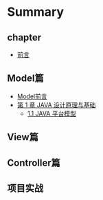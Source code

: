 # Summary

## chapter

* [前言](README.md)

## Model篇

* [Model前言](modelpian/introduction.md)
* [第 1 章 JAVA 设计原理与基础](modelpian/test.md)
  * [1.1 JAVA 平台模型](modelpian/chapter1.md)

## View篇

## Controller篇

## 项目实战

